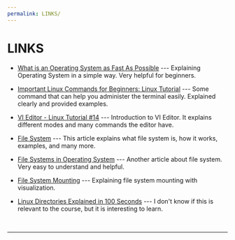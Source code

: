 ```yaml
---
permalink: LINKS/
---
```


# LINKS

* [What is an Operating System as Fast As Possible](https://www.youtube.com/watch?v=pVzRTmdd9j0) ---
Explaining Operating System in a simple way. Very helpful for beginners.

* [Important Linux Commands for Beginners: Linux Tutorial](https://youtu.be/_TlK0-5EJ-Y?si=Lj-ORGjGSRBZrOaP) ---
Some command that can help you administer the terminal easily. Explained clearly and provided examples.

* [VI Editor - Linux Tutorial #14](https://youtu.be/pU2k776i2Zw?si=CjYLr1Tjucs2UQAA) ---
Introduction to VI Editor. It explains different modes and many commands the editor have.

* [File System](https://www.techtarget.com/searchstorage/definition/file-system) ---
This article explains what file system is, how it works, examples, and many more.

* [File Systems in Operating System](https://www.geeksforgeeks.org/file-systems-in-operating-system/) ---
Another article about file system. Very easy to understand and helpful.

* [File System Mounting](https://www.youtube.com/watch?v=QT1mBAJBuoA) ---
Explaining file system mounting with visualization.

* [Linux Directories Explained in 100 Seconds](https://www.youtube.com/watch?v=42iQKuQodW4) ---
I don't know if this is relevant to the course, but it is interesting to learn.

<br>
<hr>
